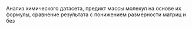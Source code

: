 Анализ химического датасета, предикт массы молекул на основе их формулы, сравнение результата с понижением размерности матриц и без 
